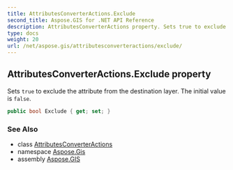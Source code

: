 ```yaml
---
title: AttributesConverterActions.Exclude
second_title: Aspose.GIS for .NET API Reference
description: AttributesConverterActions property. Sets true to exclude the attribute from the destination layer. The initial value is false
type: docs
weight: 20
url: /net/aspose.gis/attributesconverteractions/exclude/
---
```

## AttributesConverterActions.Exclude property

Sets `true` to exclude the attribute from the destination layer. The initial value is `false`.

```csharp
public bool Exclude { get; set; }
```

### See Also

* class [AttributesConverterActions](../)
* namespace [Aspose.Gis](../../attributesconverteractions/)
* assembly [Aspose.GIS](../../../)


